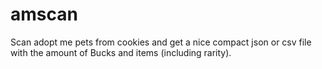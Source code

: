 # amscan
Scan adopt me pets from cookies and get a nice compact json or csv file with the amount of Bucks and items (including rarity).
